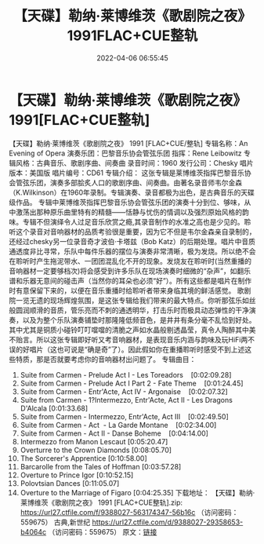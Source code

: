 ﻿---
title: 【天碟】勒纳·莱博维茨《歌剧院之夜》1991FLAC+CUE整轨
date: 2022-04-06 06:55:45
categories: 外语音乐
tags: 外语音乐
---
# 【天碟】勒纳·莱博维茨《歌剧院之夜》1991[FLAC+CUE整轨]

【天碟】勒纳·莱博维茨《歌剧院之夜》 1991 [FLAC+CUE/整轨]
专辑名称：An Evening of Opera
演奏乐团：巴黎音乐协会管弦乐团
指挥：Rene Leibowitz
专辑风格：古典音乐、歌剧序曲、间奏曲
录音时间：1960
发行公司：Chesky
唱片版本：美国版
唱片编号：CD61
专辑介绍：
这张专辑是莱博维茨指挥巴黎音乐协会管弦乐团，演奏多部脍炙人口的歌剧序曲、间奏曲。由著名录音师韦尔金森（K.Wilkinson）在1960年录制。专辑演奏、录音都极为出色，是古典音乐的天碟级作品。
专辑中莱博维茨指挥巴黎音乐协会管弦乐团的演奏十分到位、够味，从中激荡出那种原乐曲里特有的精髓——恬静与忧伤的情调以及强烈原始风格的韵味。专辑不但演绎令人过足音乐欣赏之瘾,其录音制作的水准之高也是少见的。聆听这个录音对音响器材的品质考验很是重要，因为它不但是韦尔金森亲自录制的，还经过chesky另一位录音奇才波伯·卡塔兹（Bob
Katz）的后期处理。唱片中音质通透度非比寻常，乐队中每件乐器的摆位与演奏非常清晰，极为发烧。所以绝不会在聆听时产生拖泥带水、一团团混乱化不开的现象。发烧友在聆听时(当然重播的音响器材一定要够档次)将会感受到许多乐队在现场演奏时细微的“杂声”，如翻乐谱和乐器无意间的碰击声（当然你的耳朵也必须“好”）。所有这些都是唱片在制作时有意保留下来的，以便在音乐重播时给聆听者带来身临其境的鲜活感觉。
歌剧院一览无遗的现场辉煌氛围，是这张专辑给我们带来的最大特点。你听那弦乐如丝般圆润顺滑的音质，管乐亮而不刺的通透明华，打击乐时而极具动态弹性的干净演奏，以及为整个乐队演奏铺垫时那隆隆低频音色，是井井有条分毫不乱恰到好处。其中尤其是铜质小碰铃叮叮噹噹的清脆之声如水晶般剔透晶莹，真令人陶醉其中美不贻言。所以这张专辑即好听又考音响器材，是表现音乐内涵与韵味及玩HiFi两不误的好唱片（这也可说是“确是奇”了）。因此假如你在重播聆听时感受不到上述这些特质，那是否就要考虑你的音响器材出问题了。
专辑曲目：
01. Suite from Carmen - Prelude Act I - Les
Toreadors    [0:02:09.28]
02. Suite from Carmen - Prelude Act I Part 2 - Fate
Theme    [0:01:24.45]
03. Suite from Carmen - Entr'Acte, Act IV -
Argonaise    [0:02:07.32]
04. Suite from Carmen - 1?Intermezzo, Entr'Acte, Act II - Les
Dragons D'Alcala
[0:01:33.68]
05. Suite from Carmen - Intermezzo, Entr'Acte, Act
III    [0:02:49.50]
06. Suite from Carmen - Act  - La Garde
Montane    [0:02:34.00]
07. Suite from Carmen - Act II - Danse
Boheme    [0:04:14.00]
08. Intermezzo from Manon Lescaut
[0:05:20.47]
09. Overturre to the Crown Diamonds
[0:08:05.70]
10. The Sorcerer's Apprentice
[0:10:58.00]
11. Barcarolle from the Tales of Hoffman
[0:03:57.28]
12. Overture to Prince Igor
[0:10:52.15]
13. Polovtsian Dances
[0:11:05.07]
14. Overture to the Marriage of Figaro
[0:04:25.35]
下载地址：
【天碟】勒纳·莱博维茨《歌剧院之夜》 1991 [FLAC+CUE整轨].zip: https://url27.ctfile.com/f/9388027-563174347-56b16c
（访问密码：559675）
古典,新世纪
https://url27.ctfile.com/d/9388027-29358653-b4064c
（访问密码：559675）
原文：[链接](https://blog.sina.com.cn/s/blog_1647c7e7601030wiw.html)